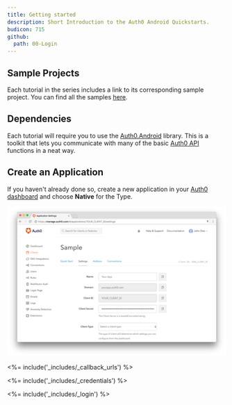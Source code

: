 ```yaml
---
title: Getting started
description: Short Introduction to the Auth0 Android Quickstarts.
budicon: 715
github:
  path: 00-Login
---
```


## Sample Projects

Each tutorial in the series includes a link to its corresponding sample project. You can find all the samples [here](https://github.com/auth0-samples/auth0-android-sample).

## Dependencies

Each tutorial will require you to use the [Auth0.Android](https://github.com/auth0/Auth0.Android) library. This is a toolkit that lets you communicate with many of the basic [Auth0 API](https://auth0.com/docs/api) functions in a neat way.

## Create an Application

If you haven't already done so, create a new application in your [Auth0 dashboard](${manage_url}/#/applications/${account.clientId}/settings) and choose **Native** for the Type.

![App Dashboard](/media/articles/angularjs/app_dashboard.png)

<%= include('_includes/_callback_urls') %>

<%= include('_includes/_credentials') %>

<%= include('_includes/_login') %>
